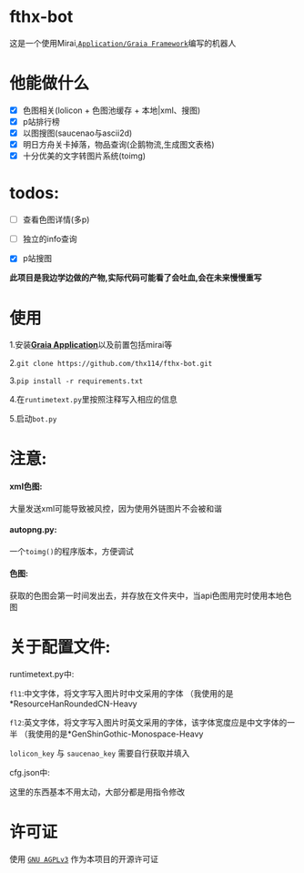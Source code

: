 # fthx-bot

这是一个使用Mirai,[`Application/Graia Framework`](https://github.com/GraiaProject/Application)编写的机器人


# 他能做什么

+ [x] 色图相关(lolicon + 色图池缓存 + 本地|xml、搜图) 
+ [x] p站排行榜
+ [x] 以图搜图(saucenao与ascii2d)
+ [x] 明日方舟关卡掉落，物品查询(企鹅物流,生成图文表格)
+ [x] 十分优美的文字转图片系统(toimg)

# todos:

+ [ ] 查看色图详情(多p)
+ [ ] 独立的info查询
+ [x] p站搜图


**此项目是我边学边做的产物,实际代码可能看了会吐血,会在未来慢慢重写**

# 使用

  1.安装[**Graia Application**](https://github.com/GraiaProject/Application)以及前置包括mirai等

  2.`git clone https://github.com/thx114/fthx-bot.git`

  3.`pip install -r requirements.txt`
  
  4.在`runtimetext.py`里按照注释写入相应的信息
 
  5.启动`bot.py`
  
# 注意:
#### xml色图:  
 大量发送xml可能导致被风控，因为使用外链图片不会被和谐
 
#### autopng.py:  
 一个`toimg()`的程序版本，方便调试
 
#### 色图:
 获取的色图会第一时间发出去，并存放在文件夹中，当api色图用完时使用本地色图
 
# 关于配置文件:

runtimetext.py中:

  `fl1`:中文字体，将文字写入图片时中文采用的字体 （我使用的是*ResourceHanRoundedCN-Heavy

  `fl2`:英文字体，将文字写入图片时英文采用的字体，该字体宽度应是中文字体的一半 （我使用的是*GenShinGothic-Monospace-Heavy
  
  `lolicon_key` 与 `saucenao_key` 需要自行获取并填入

cfg.json中:

  这里的东西基本不用太动，大部分都是用指令修改
  
 
# 许可证

使用 [`GNU AGPLv3`](https://choosealicense.com/licenses/agpl-3.0/) 作为本项目的开源许可证
